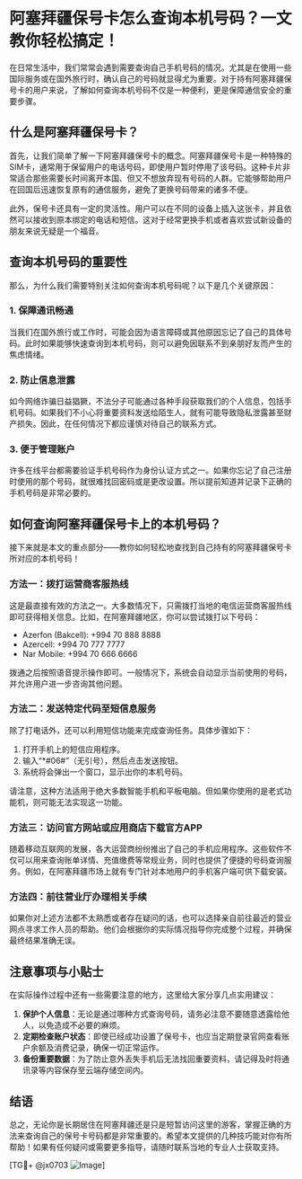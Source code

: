 # 阿塞拜疆保号卡怎么查询本机号码？一文教你轻松搞定！

在日常生活中，我们常常会遇到需要查询自己手机号码的情况。尤其是在使用一些国际服务或在国外旅行时，确认自己的号码就显得尤为重要。对于持有阿塞拜疆保号卡的用户来说，了解如何查询本机号码不仅是一种便利，更是保障通信安全的重要步骤。

## 什么是阿塞拜疆保号卡？

首先，让我们简单了解一下阿塞拜疆保号卡的概念。阿塞拜疆保号卡是一种特殊的SIM卡，通常用于保留用户的电话号码，即使用户暂时停用了该号码。这种卡片非常适合那些需要长时间离开本国、但又不想放弃现有号码的人群。它能够帮助用户在回国后迅速恢复原有的通信服务，避免了更换号码带来的诸多不便。

此外，保号卡还具有一定的灵活性。用户可以在不同的设备上插入这张卡，并且依然可以接收到原本绑定的电话和短信。这对于经常更换手机或者喜欢尝试新设备的朋友来说无疑是一个福音。

## 查询本机号码的重要性

那么，为什么我们需要特别关注如何查询本机号码呢？以下是几个关键原因：

### 1. **保障通讯畅通**
当我们在国外旅行或工作时，可能会因为语言障碍或其他原因忘记了自己的具体号码。此时如果能够快速查询到本机号码，则可以避免因联系不到亲朋好友而产生的焦虑情绪。

### 2. **防止信息泄露**
如今网络诈骗日益猖獗，不法分子可能通过各种手段获取我们的个人信息，包括手机号码。如果我们不小心将重要资料发送给陌生人，就有可能导致隐私泄露甚至财产损失。因此，在任何情况下都应谨慎对待自己的联系方式。

### 3. **便于管理账户**
许多在线平台都需要验证手机号码作为身份认证方式之一。如果你忘记了自己注册时使用的那个号码，就很难找回密码或是更改设置。所以提前知道并记录下正确的手机号码是非常必要的。

## 如何查询阿塞拜疆保号卡上的本机号码？

接下来就是本文的重点部分——教你如何轻松地查找到自己持有的阿塞拜疆保号卡所对应的本机号码！

### 方法一：拨打运营商客服热线
这是最直接有效的方法之一。大多数情况下，只需拨打当地的电信运营商客服热线即可获得相关信息。比如，在阿塞拜疆地区，你可以尝试拨打以下号码：
- Azerfon (Bakcell): +994 70 888 8888
- Azercell: +994 70 777 7777
- Nar Mobile: +994 70 666 6666

拨通之后按照语音提示操作即可。一般情况下，系统会自动显示当前使用的号码，并允许用户进一步咨询其他问题。

### 方法二：发送特定代码至短信息服务
除了打电话外，还可以利用短信功能来完成查询任务。具体步骤如下：
1. 打开手机上的短信应用程序。
2. 输入“*#06#”（无引号），然后点击发送按钮。
3. 系统将会弹出一个窗口，显示出你的本机号码。

请注意，这种方法适用于绝大多数智能手机和平板电脑。但如果你使用的是老式功能机，则可能无法实现这一功能。

### 方法三：访问官方网站或应用商店下载官方APP
随着移动互联网的发展，各大运营商纷纷推出了自己的手机应用程序。这些软件不仅可以用来查询账单详情、充值缴费等常规业务，同时也提供了便捷的号码查询服务。例如，在阿塞拜疆市场上就有专门针对本地用户的手机客户端可供下载安装。

### 方法四：前往营业厅办理相关手续
如果你对上述方法都不太熟悉或者存在疑问的话，也可以选择亲自前往最近的营业网点寻求工作人员的帮助。他们会根据你的实际情况指导你完成整个过程，并确保最终结果准确无误。

## 注意事项与小贴士

在实际操作过程中还有一些需要注意的地方，这里给大家分享几点实用建议：

1. **保护个人信息**：无论是通过哪种方式查询号码，请务必注意不要随意透露给他人，以免造成不必要的麻烦。
2. **定期检查账户状态**：即使已经成功设置了保号卡，也应当定期登录官网查看账户余额及消费记录，确保一切正常运作。
3. **备份重要数据**：为了防止意外丢失手机后无法找回重要资料，请记得及时将通讯录等内容保存至云端存储空间内。

## 结语

总之，无论你是长期居住在阿塞拜疆还是只是短暂访问这里的游客，掌握正确的方法来查询自己的保号卡号码都是非常重要的。希望本文提供的几种技巧能对你有所帮助！如果有任何疑问或需要更多指导，请随时联系当地的专业人士获取支持。

[TG💪+ @jx0703 ![Image](https://github.com/user-attachments/assets/dbca1d08-cadb-493c-b0ec-ad6f7a83f270)]